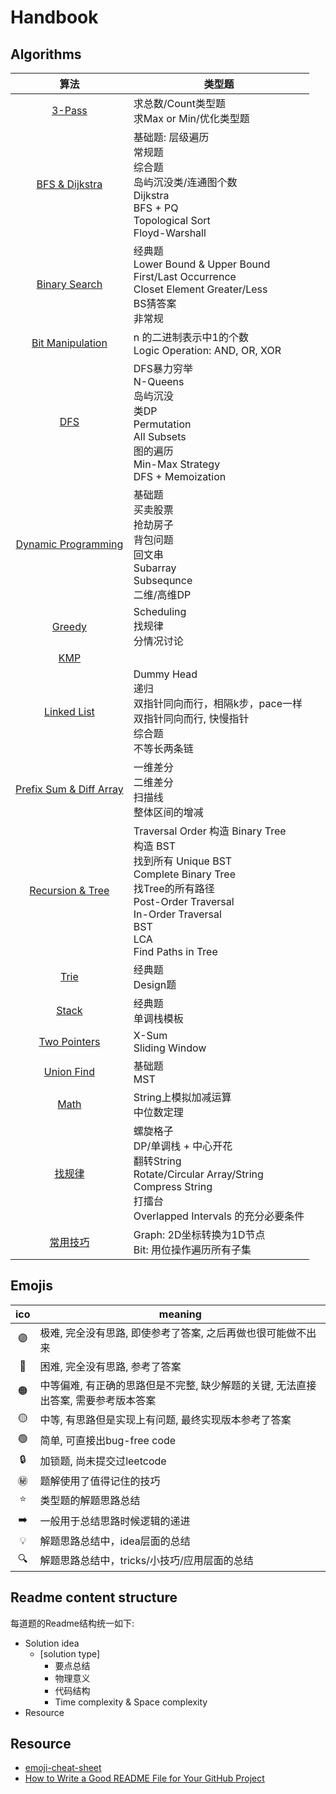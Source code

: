 # Handbook

## Algorithms
| 算法 | 类型题 |
| :-: | - |
|[3-Pass](https://github.com/szhou12/leetcode-go/blob/main/%E6%80%9D%E8%B7%AF%E6%80%BB%E7%BB%93/3-Pass.md)|求总数/Count类型题 <br>求Max or Min/优化类型题<br>|
|[BFS & Dijkstra](https://github.com/szhou12/leetcode-go/blob/main/%E6%80%9D%E8%B7%AF%E6%80%BB%E7%BB%93/BFS_Dijkstra.md)|基础题: 层级遍历<br>常规题<br>综合题<br>岛屿沉没类/连通图个数<br>Dijkstra<br>BFS + PQ<br>Topological Sort<br>Floyd-Warshall<br>|
|[Binary Search](https://github.com/szhou12/leetcode-go/blob/main/%E6%80%9D%E8%B7%AF%E6%80%BB%E7%BB%93/BinarySearch.md)|经典题<br>Lower Bound & Upper Bound<br>First/Last Occurrence<br>Closet Element Greater/Less<br>BS猜答案<br>非常规<br>|
|[Bit Manipulation](https://github.com/szhou12/leetcode-go/blob/main/%E6%80%9D%E8%B7%AF%E6%80%BB%E7%BB%93/BitManipulation.md)|n 的二进制表示中1的个数<br>Logic Operation: AND, OR, XOR<br>|
|[DFS](https://github.com/szhou12/leetcode-go/blob/main/%E6%80%9D%E8%B7%AF%E6%80%BB%E7%BB%93/DFS.md)|DFS暴力穷举<br>N-Queens<br>岛屿沉没<br>类DP<br>Permutation<br>All Subsets<br>图的遍历<br>Min-Max Strategy<br>DFS + Memoization<br>|
|[Dynamic Programming](https://github.com/szhou12/leetcode-go/blob/main/%E6%80%9D%E8%B7%AF%E6%80%BB%E7%BB%93/DP.md)|基础题<br>买卖股票<br>抢劫房子<br>背包问题<br>回文串<br>Subarray<br>Subsequnce<br>二维/高维DP<br>|
|[Greedy](https://github.com/szhou12/leetcode-go/blob/main/%E6%80%9D%E8%B7%AF%E6%80%BB%E7%BB%93/Greedy.md)|Scheduling<br>找规律<br>分情况讨论<br>|
|[KMP](https://github.com/szhou12/leetcode-go/blob/main/%E6%80%9D%E8%B7%AF%E6%80%BB%E7%BB%93/KMP.md)||
|[Linked List](https://github.com/szhou12/leetcode-go/blob/main/%E6%80%9D%E8%B7%AF%E6%80%BB%E7%BB%93/LinkedList.md)|Dummy Head<br>递归<br>双指针同向而行，相隔k步，pace一样<br>双指针同向而行, 快慢指针<br>综合题<br>不等长两条链<br>|
|[Prefix Sum & Diff Array](https://github.com/szhou12/leetcode-go/blob/main/%E6%80%9D%E8%B7%AF%E6%80%BB%E7%BB%93/PrefixSum_DiffArray.md)|一维差分<br>二维差分<br>扫描线<br>整体区间的增减<br>|
|[Recursion & Tree](https://github.com/szhou12/leetcode-go/blob/main/%E6%80%9D%E8%B7%AF%E6%80%BB%E7%BB%93/Recursion_Tree.md)|Traversal Order 构造 Binary Tree<br> 构造 BST<br> 找到所有 Unique BST <br>Complete Binary Tree<br> 找Tree的所有路径<br>Post-Order Traversal<br>In-Order Traversal<br>BST<br>LCA<br>Find Paths in Tree<br>|
|[Trie](https://github.com/szhou12/leetcode-go/blob/main/%E6%80%9D%E8%B7%AF%E6%80%BB%E7%BB%93/Trie.md)|经典题<br>Design题<br>|
|[Stack](https://github.com/szhou12/leetcode-go/blob/main/%E6%80%9D%E8%B7%AF%E6%80%BB%E7%BB%93/Stack.md)|经典题<br>单调栈模板<br>|
|[Two Pointers](https://github.com/szhou12/leetcode-go/blob/main/%E6%80%9D%E8%B7%AF%E6%80%BB%E7%BB%93/TwoPointers.md)|X-Sum<br>Sliding Window<br>|
|[Union Find](https://github.com/szhou12/leetcode-go/blob/main/%E6%80%9D%E8%B7%AF%E6%80%BB%E7%BB%93/UnionFind.md)|基础题<br>MST<br>|
|[Math](https://github.com/szhou12/leetcode-go/blob/main/%E6%80%9D%E8%B7%AF%E6%80%BB%E7%BB%93/Math.md)|String上模拟加减运算<br>中位数定理<br>|
|[找规律](https://github.com/szhou12/leetcode-go/blob/main/%E6%80%9D%E8%B7%AF%E6%80%BB%E7%BB%93/%E6%89%BE%E8%A7%84%E5%BE%8B%E9%A2%98.md)|螺旋格子<br>DP/单调栈 + 中心开花<br>翻转String<br>Rotate/Circular Array/String<br>Compress String<br>打擂台<br>Overlapped Intervals 的充分必要条件<br>|
|[常用技巧](https://github.com/szhou12/leetcode-go/blob/main/%E6%80%9D%E8%B7%AF%E6%80%BB%E7%BB%93/%E5%B8%B8%E7%94%A8%E6%8A%80%E5%B7%A7.md)|Graph: 2D坐标转换为1D节点<br>Bit: 用位操作遍历所有子集<br>|



## Emojis

| ico | meaning |
| :-: | - |
| :purple_circle:| 极难, 完全没有思路, 即使参考了答案, 之后再做也很可能做不出来 |
| :red_circle: | 困难, 完全没有思路, 参考了答案 |
| :orange_circle: | 中等偏难, 有正确的思路但是不完整, 缺少解题的关键, 无法直接出答案, 需要参考版本答案 |
| :yellow_circle: | 中等, 有思路但是实现上有问题, 最终实现版本参考了答案 |
| :green_circle: | 简单, 可直接出bug-free code |
| :lock: | 加锁题, 尚未提交过leetcode |
| :secret: | 题解使用了值得记住的技巧 |
| :star: | 类型题的解题思路总结 |
| :arrow_right: | 一般用于总结思路时候逻辑的递进 |
| :bulb: | 解题思路总结中，idea层面的总结 |
| :mag: | 解题思路总结中，tricks/小技巧/应用层面的总结 |

## Readme content structure

每道题的Readme结构统一如下:

* Solution idea
    * [solution type]
        * 要点总结
        * 物理意义
        * 代码结构
        * Time complexity & Space complexity
* Resource

## Resource
* [emoji-cheat-sheet](https://github.com/ikatyang/emoji-cheat-sheet/blob/master/README.md#table-of-contents)
* [How to Write a Good README File for Your GitHub Project](https://www.freecodecamp.org/news/how-to-write-a-good-readme-file/)